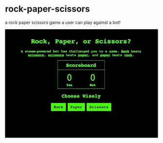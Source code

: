 # rock-paper-scissors
a rock paper scissors game a user can play against a bot!
<br>
<p align="center">
	<img src="giphy/rpc.gif">
</p>